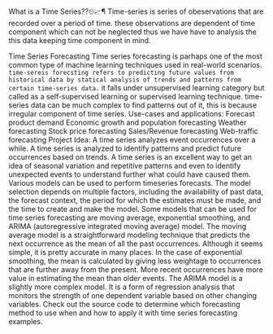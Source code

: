 What is a Time Series??⏲📈¶
Time-series is series of obeservations that are recorded over a period of time. these observations are dependent of time component which can not be neglected thus we have have to analysis the this data keeping time component in mind.


Time Series Forecasting
Time series forecasting is parhaps one of the most common type of machine learning techniques used in real-world scenarios. `time-sereis forecsting refers to predicting future values from historical data by statical analysis of trends and patterns from certain time-series data.` it falls under unsupervised learning category but called as a self-supervised learning or supervised learning technique. time-series data can be much complex to find patterns out of it, this is because irregular component of time series.
Use-cases and applications:
Forecast product demand
Economic growth and population forecasting
Weather forecasting
Stock price forecasting
Sales/Revenue forecasting
Web-traffic forecasting
Project Idea: A time series analyzes event occurrences over a while. A time series is
analyzed to identify patterns and predict future occurrences based on trends. A time
series is an excellent way to get an idea of seasonal variation and repetitive patterns
and even to identify unexpected events to understand further what could have
caused them. Various models can be used to perform timeseries forecasts. The
model selection depends on multiple factors, including the availability of past data,
the forecast context, the period for which the estimates must be made, and the time
to create and make the model. Some models that can be used for time series
forecasting are moving average, exponential smoothing, and ARIMA (autoregressive
integrated moving average) model. The moving average model is a straightforward
modeling technique that predicts the next occurrence as the mean of all the past
occurrences. Although it seems simple, it is pretty accurate in many places. In the
case of exponential smoothing, the mean is calculated by giving less weightage to
occurrences that are further away from the present. More recent occurrences have
more value in estimating the mean than older events. The ARIMA model is a slightly
more complex model. It is a form of regression analysis that monitors the strength
of one dependent variable based on other changing variables. Check out the source
code to determine which forecasting method to use when and how to apply it with
time series forecasting examples.

